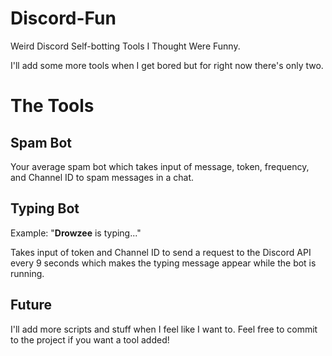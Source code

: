 # Discord-Fun
Weird Discord Self-botting Tools I Thought Were Funny.

I'll add some more tools when I get bored but for right now there's only two.

# The Tools

## Spam Bot
Your average spam bot which takes input of message, token, frequency, and Channel ID to spam messages in a chat.

## Typing Bot
Example: "**Drowzee** is typing..." 

Takes input of token and Channel ID to send a request to the Discord API every 9 seconds which makes the typing message appear while the bot is running.

## Future
I'll add more scripts and stuff when I feel like I want to. Feel free to commit to the project if you want a tool added!
